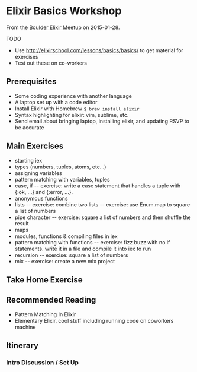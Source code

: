 # Elixir Basics Workshop
From the [Boulder Elixir Meetup](http://www.meetup.com/boulder-elixir/events/227501746/) on 2015-01-28.

TODO
* Use http://elixirschool.com/lessons/basics/basics/ to get material for exercises
* Test out these on co-workers

## Prerequisites
- Some coding experience with another language
- A laptop set up with a code editor
- Install Elixir with Homebrew `$ brew install elixir`
- Syntax highlighting for elixir: vim, sublime, etc.
- Send email about bringing laptop, installing elixir, and updating RSVP to be accurate

## Main Exercises
- starting iex
- types (numbers, tuples, atoms, etc...)
- assigning variables
- pattern matching with variables, tuples
- case, if
-- exercise: write a case statement that handles a tuple with {:ok, ...} and {:error, ...}.
- anonymous functions
- lists
-- exercise: combine two lists
-- exercise: use Enum.map to square a list of numbers
- pipe character
-- exercise: square a list of numbers and then shuffle the result
- maps
- modules, functions & compiling files in iex
- pattern matching with functions
-- exercise: fizz buzz with no if statements. write it in a file and compile it into iex to run
- recursion
-- exercise: square a list of numbers
- mix
-- exercise: create a new mix project



## Take Home Exercise


## Recommended Reading
- Pattern Matching In Elixir
- Elementary Elixir, cool stuff including running code on coworkers machine


## Itinerary
### Intro Discussion / Set Up
